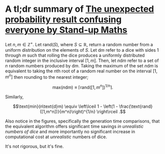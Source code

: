 # A tl;dr summary of [The unexpected probability result confusing everyone by Stand-up Maths](https://youtu.be/ga9Qk38FaHM)

Let $n,m \in \mathbb{Z}^+$. Let $\text{rand}(S)$, where $S\subseteq \mathbb{R}$, return a random number from a uniform distribution on the elements of $S$.
Let $\text{d}m$ refer to a dice with sides 1 through $m$ such that rolling the dice produces a uniformly distributed random integer in the inclusive interval $[1,m]$. Then, let $n\text{d}m$ refer to a set of $n$ random numbers produced by $\text{d}m$.
Taking the maximum of the set $n\text{d}m$ is equivalent to taking the $n$th root of a random real number on the interval $[1,m^n]$ then rounding to the nearest integer;

$$\text{max}(n\text{d}m) \equiv \left\lceil \text{rand}([1,m^n]) ^{1/n}\right\rceil .$$

Similarly,

$$\text{min}(n\text{d}m) \equiv \left\lceil 1 - \left(1 - \frac{\text{rand}([1,m^n])}{m^n}\right)^{1/n} \right\rceil .$$

Also notice in the figures, specifically the generation time comparisons, that the equivalent algorithm offers significant time savings *in unrealistic numbers of dice* and more importantly no significant increase in computational cost at *unrealistic* numbers of dice.

It's not rigorous, but it's fine.
